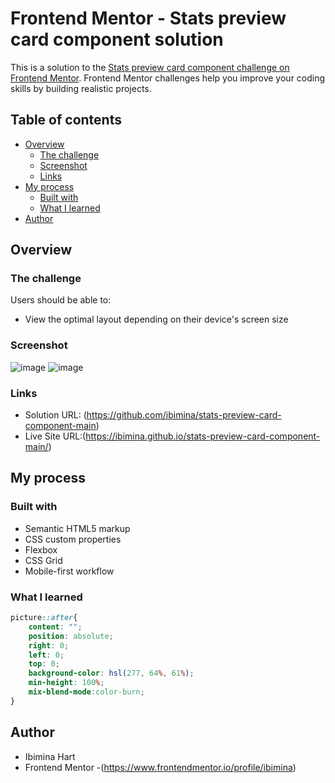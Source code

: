 # Frontend Mentor - Stats preview card component solution

This is a solution to the [Stats preview card component challenge on Frontend Mentor](https://www.frontendmentor.io/challenges/stats-preview-card-component-8JqbgoU62). Frontend Mentor challenges help you improve your coding skills by building realistic projects. 

## Table of contents

- [Overview](#overview)
  - [The challenge](#the-challenge)
  - [Screenshot](#screenshot)
  - [Links](#links)
- [My process](#my-process)
  - [Built with](#built-with)
  - [What I learned](#what-i-learned)
- [Author](#author)



## Overview

### The challenge

Users should be able to:

- View the optimal layout depending on their device's screen size

### Screenshot

![image](index.html(iPhone6_7_8)a)
![image](index.html(NestHubMax)a)


### Links

- Solution URL: (https://github.com/ibimina/stats-preview-card-component-main)
- Live Site URL:(https://ibimina.github.io/stats-preview-card-component-main/)

## My process

### Built with

- Semantic HTML5 markup
- CSS custom properties
- Flexbox
- CSS Grid
- Mobile-first workflow


### What I learned

```css
picture::after{
    content: "";
    position: absolute;
    right: 0;
    left: 0;
    top: 0;
    background-color: hsl(277, 64%, 61%);
    min-height: 100%;
    mix-blend-mode:color-burn;
}
```

## Author

- Ibimina Hart
- Frontend Mentor -(https://www.frontendmentor.io/profile/ibimina)

